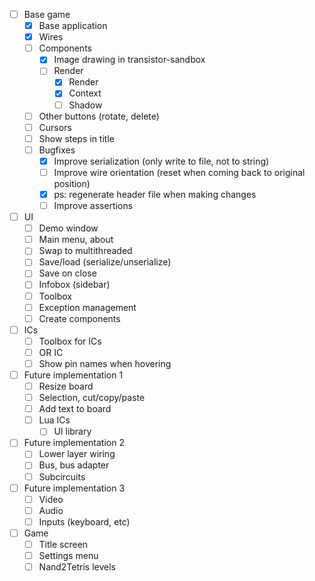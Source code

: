 - [ ] Base game
  - [x] Base application
  - [x] Wires
  - [ ] Components
    - [x] Image drawing in transistor-sandbox
    - [ ] Render
      - [x] Render
      - [x] Context
      - [ ] Shadow
  - [ ] Other buttons (rotate, delete)
  - [ ] Cursors
  - [ ] Show steps in title
  - [ ] Bugfixes
    - [x] Improve serialization (only write to file, not to string)
    - [ ] Improve wire orientation (reset when coming back to original position)
    - [x] ps: regenerate header file when making changes
    - [ ] Improve assertions
  
- [ ] UI
  - [ ] Demo window
  - [ ] Main menu, about
  - [ ] Swap to multithreaded
  - [ ] Save/load (serialize/unserialize)
  - [ ] Save on close
  - [ ] Infobox (sidebar)
  - [ ] Toolbox
  - [ ] Exception management
  - [ ] Create components
  
- [ ] ICs
  - [ ] Toolbox for ICs
  - [ ] OR IC 
  - [ ] Show pin names when hovering

- [ ] Future implementation 1
  - [ ] Resize board
  - [ ] Selection, cut/copy/paste
  - [ ] Add text to board
  - [ ] Lua ICs
    - [ ] UI library

- [ ] Future implementation 2
  - [ ] Lower layer wiring
  - [ ] Bus, bus adapter
  - [ ] Subcircuits

- [ ] Future implementation 3
  - [ ] Video
  - [ ] Audio
  - [ ] Inputs (keyboard, etc)

- [ ] Game
  - [ ] Title screen
  - [ ] Settings menu
  - [ ] Nand2Tetris levels